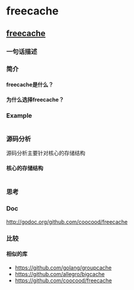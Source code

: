 # freecache

## [freecache ](https://github.com/coocood/freecache)

### 一句话描述

### 简介

#### freecache是什么？


#### 为什么选择freecache？

### Example

```golang

```


### 源码分析

源码分析主要针对核心的存储结构

#### 核心的存储结构

```golang

```

### 思考

### Doc

http://godoc.org/github.com/coocood/freecache

### 比较

#### 相似的库

* https://github.com/golang/groupcache
* https://github.com/allegro/bigcache
* https://github.com/coocood/freecache
